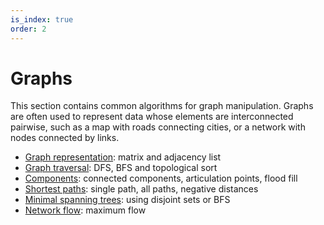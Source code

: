 ```yaml
---
is_index: true
order: 2
---
```


# Graphs

This section contains common algorithms for graph manipulation. Graphs are often
used to represent data whose elements are interconnected pairwise, such as a
map with roads connecting cities, or a network with nodes connected by links.

* [Graph representation](./representation.md): matrix and adjacency list
* [Graph traversal](./traversal.md): DFS, BFS and topological sort
* [Components](./connection.md): connected components, articulation points,
  flood fill
* [Shortest paths](./path.md): single path, all paths, negative distances
* [Minimal spanning trees](./path.md): using disjoint sets or BFS
* [Network flow](./flow.md): maximum flow
